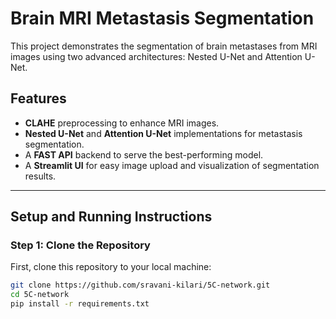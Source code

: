 # Brain MRI Metastasis Segmentation

This project demonstrates the segmentation of brain metastases from MRI images using two advanced architectures: Nested U-Net and Attention U-Net.

## Features
- **CLAHE** preprocessing to enhance MRI images.
- **Nested U-Net** and **Attention U-Net** implementations for metastasis segmentation.
- A **FAST API** backend to serve the best-performing model.
- A **Streamlit UI** for easy image upload and visualization of segmentation results.

---

## Setup and Running Instructions

### Step 1: Clone the Repository

First, clone this repository to your local machine:

```bash
git clone https://github.com/sravani-kilari/5C-network.git
cd 5C-network
pip install -r requirements.txt
